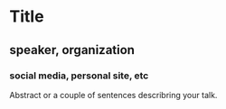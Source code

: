 # Title
## speaker, organization
### social media, personal site, etc

Abstract or a couple of sentences describring your talk.
